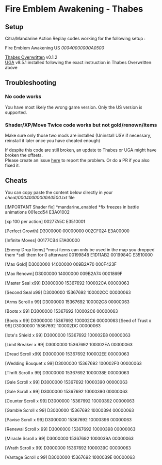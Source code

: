 # Fire Emblem Awakening - Thabes

## Setup
Citra/Mandarine Action Replay codes working for the following setup : 

Fire Emblem Awakening US  *00040000000A0500*

[Thabes Overwritten](https://gamebanana.com/mods/555858) v0.1.2              
[UGA](https://gamebanana.com/mods/424187) v8.5.1 installed following the exact instruction in Thabes Overwritten above     

## Troubleshooting
### No code works
You have most likely the wrong game version. Only the US version is supported.

### Shader/XP/Move Twice code works but not gold/renown/items 
Make sure only those two mods are installed (Uninstall USV if necessary, reinstall it later once you have cheated enough)      
             
If despite this code are still broken, an update to Thabes or UGA might have broken the offsets.            
Please create an issue [here](https://github.com/Nokhal/Citra-ArCodes/issues) to report the problem. Or do a PR if you also fixed it.

## Cheats
You can copy paste the content below directly in your *cheat/00040000000A0500.txt* file


[IMPORTANT Shader fix]
*mandarine_enabled
*fix freezes in battle animations
001ecd54 E3A01002

[xp 100 per action]
00277A5C E3510001

[Perfect Growth]
D3000000 00000000
002CF024 E3A00000

[Infinite Moves]
00177CB4 E1A00000

[Enemy Drop Items]
*most items can only be used in the map you dropped them
*sell them for 0 afterward
00199848 E1D11AB2
0019984C E3510000

[Max Gold]
D3000000 14000000
009B2A70 000F423F

[Max Renown]
D3000000 14000000
009B2A74 0001869F

[Master Seal x99]
D3000000 15367692
100002CA 00000063

[Second Seal x99]
D3000000 15367692
100002CC 00000063

[Arms Scroll x 99]
D3000000 15367692
100002C8 00000063

[Boots x 99]
D3000000 15367692
100002C6 00000063

[Boots x 99]
D3000000 15367692
100002C6 00000063
[Seed of Trust x 99]
D3000000 15367692
100002DC 00000063

[Iote's Shield x 99]
D3000000 15367692
100002E8 00000063

[Limit Breaker x 99]
D3000000 15367692
100002EA 00000063

[Dread Scroll x99]
D3000000 15367692
100002EE 00000063

[Wedding Bouquet x 99]
D3000000 15367692
100002F0 00000063

[Thrift Scroll x 99]
D3000000 15367692
1000038E 00000063

[Gale Scroll x 99]
D3000000 15367692
10000390 00000063

[Gale Scroll x 99]
D3000000 15367692
10000390 00000063

[Counter Scroll x 99]
D3000000 15367692
10000392 00000063

[Gamble Scroll x 99]
D3000000 15367692
10000394 00000063

[Pavise Scroll x 99]
D3000000 15367692
10000396 00000063

[Renewal Scroll x 99]
D3000000 15367692
10000398 00000063

[Miracle Scroll x 99]
D3000000 15367692
1000039A 00000063

[Wrath Scroll x 99]
D3000000 15367692
1000039C 00000063

[Vantage Scroll x 99]
D3000000 15367692
1000039E 00000063



